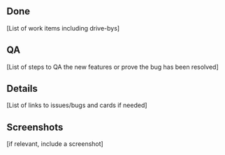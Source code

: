 ## Done

[List of work items including drive-bys]

## QA

[List of steps to QA the new features or prove the bug has been resolved]

## Details

[List of links to issues/bugs and cards if needed]

## Screenshots

[if relevant, include a screenshot]
